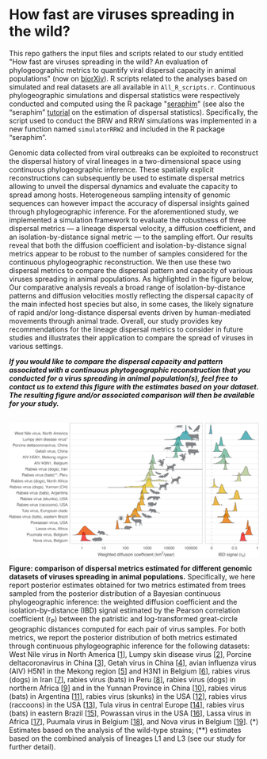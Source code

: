 How fast are viruses spreading in the wild?
===============

This repo gathers the input files and scripts related to our study entitled "How fast are viruses spreading in the wild? An evaluation of phylogeographic metrics to quantify viral dispersal capacity in animal populations" (now on [biorXiv](XXXX)). R scripts related to the analyses based on simulated and real datasets are all available in `All_R_scripts.r`. Continuous phylogeographic simulations and dispersal statistics were respectively conducted and computed using the R package "[seraphim](https://github.com/sdellicour/seraphim)" (see also the “seraphim” [tutorial](https://github.com/sdellicour/seraphim/blob/master/tutorials/Estimating_dispersal_statistics.pdf) on the estimation of dispersal statistics). Specifically, the script used to conduct the BRW and RRW simulations was implemented in a new function named `simulatorRRW2` and included in the R package “seraphim”.

Genomic data collected from viral outbreaks can be exploited to reconstruct the dispersal history of viral lineages in a two-dimensional space using continuous phylogeographic inference. These spatially explicit reconstructions can subsequently be used to estimate dispersal metrics allowing to unveil the dispersal dynamics and evaluate the capacity to spread among hosts. Heterogeneous sampling intensity of genomic sequences can however impact the accuracy of dispersal insights gained through phylogeographic inference.
For the aforementioned study, we implemented a simulation framework to evaluate the robustness of three dispersal metrics — a lineage dispersal velocity, a diffusion coefficient, and an isolation-by-distance signal metric — to the sampling effort. Our results reveal that both the diffusion coefficient and isolation-by-distance signal metrics appear to be robust to the number of samples considered for the continuous phylogeographic reconstruction. We then use these two dispersal metrics to compare the dispersal pattern and capacity of various viruses spreading in animal populations. As highlighted in the figure below, Our comparative analysis reveals a broad range of isolation-by-distance patterns and diffusion velocities mostly reflecting the dispersal capacity of the main infected host species but also, in some cases, the likely signature of rapid and/or long-distance dispersal events driven by human-mediated movements through animal trade. Overall, our study provides key recommendations for the lineage dispersal metrics to consider in future studies and illustrates their application to compare the spread of viruses in various settings.

*__If you would like to compare the dispersal capacity and pattern associated with a continuous phytogeographic reconstruction that you conducted for a virus spreading in animal population(s), feel free to contact us to extend this figure with the estimates based on your dataset. The resulting figure and/or associated comparison will then be available for your study.__*
<br>
<br>

<img src="Fig020424.png" align="center" alt="" />

**Figure: comparison of dispersal metrics estimated for different genomic datasets of viruses spreading in animal populations.** Specifically, we here report posterior estimates obtained for two metrics estimated from trees sampled from the posterior distribution of a Bayesian continuous phylogeographic inference: the weighted diffusion coefficient and the isolation-by-distance (IBD) signal estimated by the Pearson correlation coefficient (r<sub>P</sub>) between the patristic and log-transformed great-circle geographic distances computed for each pair of virus samples. For both metrics, we report the posterior distribution of both metrics estimated through continuous phylogeographic inference for the following datasets: West Nile virus in North America [[1](https://www.nature.com/articles/s41467-020-19122-z)], Lumpy skin disease virus [[2](https://journals.asm.org/doi/10.1128/jvi.01394-23)], Porcine deltacoronavirus in China [[3](https://academic.oup.com/mbe/article/37/9/2641/5837118)], Getah virus in China [[4](https://journals.asm.org/doi/10.1128/jvi.01091-22)], avian influenza virus (AIV) H5N1 in the Mekong region [[5](https://academic.oup.com/bioinformatics/article/36/7/2098/5650406)] and H3N1 in Belgium [[6](https://wwwnc.cdc.gov/eid/article/29/2/22-0765_article)], rabies virus (dogs) in Iran [[7](https://onlinelibrary.wiley.com/doi/full/10.1111/mec.15222)], rabies virus (bats) in Peru [[8](https://www.pnas.org/doi/full/10.1073/pnas.1606587113)], rabies virus (dogs) in northern Africa [[9](https://journals.plos.org/plospathogens/article?id=10.1371/journal.ppat.1001166)] and in the Yunnan Province in China [[10](https://journals.plos.org/plospathogens/article?id=10.1371/journal.ppat.1007392)], rabies virus (bats) in Argentina [[11](https://onlinelibrary.wiley.com/doi/10.1111/mec.12728)], rabies virus (skunks) in the USA [[12](https://journals.plos.org/plosone/article?id=10.1371/journal.pone.0082348)], rabies virus (raccoons) in the USA [[13](https://www.pnas.org/doi/10.1073/pnas.0700741104)], Tula virus in central Europe [[14](https://academic.oup.com/ve/article/8/2/veac112/6956283?login=true)], rabies virus (bats) in eastern Brazil [[15](https://link.springer.com/article/10.1007/s11262-012-0866-y)], Powassan virus in the USA [[16](https://www.pnas.org/doi/full/10.1073/pnas.2218012120)], Lassa virus in Africa [[17](https://www.nature.com/articles/s41467-022-33112-3)], Puumala virus in Belgium [[18](https://academic.oup.com/ve/article/5/1/vez009/5476201)], and Nova virus in Belgium [[19](https://onlinelibrary.wiley.com/doi/10.1111/mec.13887)]. (\*) Estimates based on the analysis of the wild-type strains; (**) estimates based on the combined analysis of lineages L1 and L3  (see our study for further detail).
